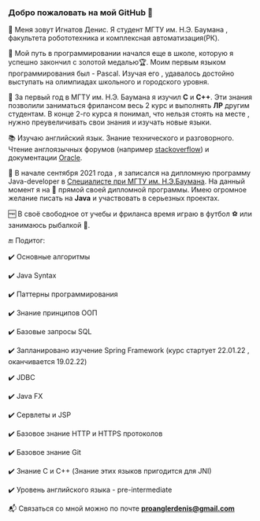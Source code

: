 ### Добро пожаловать на мой GitHub 👋
:notebook_with_decorative_cover: Меня зовут Игнатов Денис. Я студент МГТУ им. Н.Э. Баумана , факультета робототехника и комплексная автоматизация(РК). 

:runner: Мой путь в программировании начался еще в школе, которую я успешно закончил с золотой медалью:trophy:. Моим первым языком программирования был - Pascal. Изучая его , удавалось достойно выступать на олимпиадах школьного и городского уровня.

:school: За первый год в  МГТУ им. Н.Э. Баумана я  изучил **C** и **C++**. Эти знания позволили заниматься фрилансом весь 2 курс и выполнять **ЛР** другим студентам. В конце 2-го курса я понимал, что нельзя стоять на месте , нужно преувеличивать свои знания и изучать новые языки. 

:books: Изучаю английский язык. Знание технического и разговорного. Чтение англоязычных форумов (например [stackoverflow](https://stackoverflow.com/)) и документации [Oracle](https://docs.oracle.com/en/java/).

:100: В начале сентября 2021 года , я записался на дипломную программу Java-developer в [Специалисте при МГТУ им. Н.Э.Баумана](https://www.specialist.ru/courses?utm_source=yandex&utm_medium=cpc&utm_campaign=00.%20ОБЩ.%20Бренд.%20Поиск.%20ЯД.%20КонвНБ.%20Мск.&utm_content=v2%7C%7C9732896392%7C%7C23309428129%7C%7Cспециалист%7C%7C1%7C%7Cpremium%7C%7Cnone%7C%7Csearch%7C%7Cno&utm_term=специалист&yclid=130534417416836&cm_id=55750821_4332341927_9732896392_23309428129__none_search_type1_no_desktop_premium_213&yclid=18053267209971625608). На данный момент я на  :checkered_flag: прямой своей дипломной программы. Имею огромное желание писать на **Java** и участвовать в серьезных проектах.

 :free: В своё свободное от учебы и фриланса время играю в футбол :soccer: или занимаюсь рыбалкой :fishing_pole_and_fish:.

 :end: Подитог: 
 
 :heavy_check_mark: Основные алгоритмы

 :heavy_check_mark: Java Syntax

 :heavy_check_mark: Паттерны программирования

 :heavy_check_mark: Знание принципов ООП

 :heavy_check_mark: Базовые запросы SQL

 :heavy_check_mark: Запланировано изучение Spring Framework
 (курс стартует 22.01.22 , оканчивается 19.02.22)

 :heavy_check_mark: JDBC

 :heavy_check_mark: Java FX

 :heavy_check_mark: Сервлеты и JSP

 :heavy_check_mark: Базовое знание HTTP и HTTPS протоколов

 :heavy_check_mark: Базовое знание Git

 :heavy_check_mark: Знание C и C++ (Знание этих языков пригодится для JNI)

 :heavy_check_mark: Уровень английского языка - pre-intermediate

 
:mailbox_with_mail: Связаться со мной можно по почте **proanglerdenis@gmail.com**


<!--
**Denis-spec989/denis-spec989** is a ✨ _special_ ✨ repository because its `README.md` (this file) appears on your GitHub profile.

Here are some ideas to get you started:

- 🔭 I’m currently working on ...
- 🌱 I’m currently learning ...
- 👯 I’m looking to collaborate on ...
- 🤔 I’m looking for help with ...
- 💬 Ask me about ...
- 📫 How to reach me: ...
- 😄 Pronouns: ...
- ⚡ Fun fact: ...
-->
